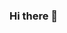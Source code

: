 ### Hi there 👋

<!--

Here are some ideas to get you started:

- 🔭 I am currently studying final year bachelor of engineering at KS institute Of Technology 
- 🌱 I’m currently learning 100 days of code course in python from Udemy instructed by Dr Angela Yu
-     I’m mastering  OOP concpets, data structures, pandas, machine learning, game development,tkinter, GUI
-     I did projects using python for game development 
-     I did GUI projects using tkinter, Pandas
-     I did a project example blog page using HTML+CSS I learned from a course which I completed on internshala
-    I did a machine Learning Project on Placement Predcition using Supervised Learning learned from a course done from Prinston Smart Engineers

-->

